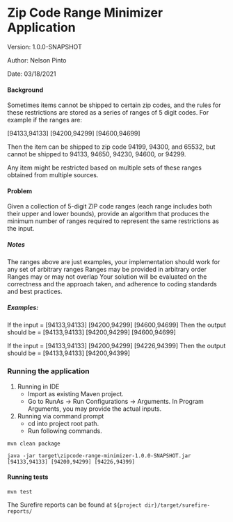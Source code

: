 # Zip Code Range Minimizer Application

Version: 1.0.0-SNAPSHOT

Author: Nelson Pinto

Date: 03/18/2021


#### Background
Sometimes items cannot be shipped to certain zip codes, and the rules for these restrictions are stored as a series of ranges of 5 digit codes. For example if the ranges are:

[94133,94133] [94200,94299] [94600,94699]

Then the item can be shipped to zip code 94199, 94300, and 65532, but cannot be shipped to 94133, 94650, 94230, 94600, or 94299.

Any item might be restricted based on multiple sets of these ranges obtained from multiple sources.

#### Problem
Given a collection of 5-digit ZIP code ranges (each range includes both their upper and lower bounds), provide an algorithm that produces the minimum number of ranges required to represent the same restrictions as the input.

##### Notes
The ranges above are just examples, your implementation should work for any set of arbitrary ranges
Ranges may be provided in arbitrary order
Ranges may or may not overlap
Your solution will be evaluated on the correctness and the approach taken, and adherence to coding standards and best practices.

##### Examples:
If the input = [94133,94133] [94200,94299] [94600,94699]
Then the output should be = [94133,94133] [94200,94299] [94600,94699]

If the input = [94133,94133] [94200,94299] [94226,94399] 
Then the output should be = [94133,94133] [94200,94399]

### Running the application

1. Running in IDE
   - Import as existing Maven project.
   - Go to RunAs -> Run Configurations -> Arguments. In Program Arguments, you may provide the actual inputs.
2. Running via command prompt
   - cd into project root path.
   - Run following commands.
```
mvn clean package
```
```
java -jar target\zipcode-range-minimizer-1.0.0-SNAPSHOT.jar [94133,94133] [94200,94299] [94226,94399]
```

#### Running tests
```
mvn test
```
The Surefire reports can be found at `${project dir}/target/surefire-reports/`
